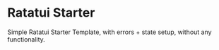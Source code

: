 # Ratatui Starter
 Simple Ratatui Starter Template, with errors + state setup, without any functionality. 
